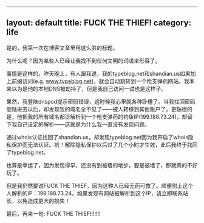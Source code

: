  ---
layout: default
title: FUCK THE THIEF!
category: life
---
是的，我第一次在博客文章里用这么脏的标题。

为什么呢？因为某些人已经让我找不到任何文明的词语来形容了。

事情是这样的，昨天晚上，有人跟我说，我的typeblog.net和shandian.us如果加上前缀访问(e.g. www.typeblog.net)，就会自动跳转到一个枪支弹药网站。我本来以为是他的本地DNS被劫持了，但是我自己访问一试也是这样子。

果然，我登陆dnspod提示密码错误，这时候我心里就各种卧槽了。当我找回密码登陆进去以后，却发现我的域名全不见了——被人转移到其他账户了。更缺德的是，他把我的所有域名都泛解析到一个枪支弹药的钓鱼IP(199.188.73.24)，却留下我自己设定的解析——这就是为什么我一直没有发现问题。

<!--more-->

通过whois认证找回了shandian.us，却发现typeblog.net因为我开启了whois隐私保护而无法认证。坑！解除隐私保护以后过了几个小时才生效，此后我终于找回了typeblog.net。

也算是幸运了，因为发现得早，还没有到被墙的地步。要是被墙了，那就真的不好玩了。

但是我仍然要说FUCK THE THIEF，因为这种人已经无药可救了。顺便附上这个人解析的IP：199.188.73.24。如果发现有网站被解析到这个IP，请立即联系站长，以免造成更大的损失！

最后，再来一句: FUCK THE THIEF!!!!!!!
